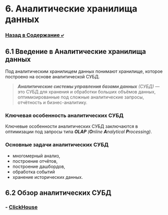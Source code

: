 # 6. Аналитические хранилища данных

### [Назад в Содержание ⤶](/README.md)

## 6.1 Введение в Аналитические хранилища данных
Под аналитическим хранилищем данных понимают хранилище, которое построено на основе аналитической СУБД.

> _**Аналитические системы управления базами данных** (СУБД)_ — это СУБД для хранения и обработки больших объёмов данных,
> оптимизированные под сложные аналитические запросы, отчётность и бизнес-аналитику.

### Ключевая особенность аналитических СУБД
Ключевые особенности аналитических СУБД заключаются в оптимизации под запросы типа 
_**OLAP** (**O**nline **A**nalytical **P**rocessing)_.

### Основные задачи аналитических СУБД
- многомерный анализ, 
- построение отчётов, 
- построение дашбордов, 
- обработка событий 
- хранение исторических данных.

## 6.2 Обзор аналитических СУБД
### - [ClickHouse](/data/Module6/data/clickhouse.md)

